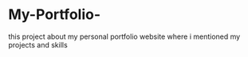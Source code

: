 # My-Portfolio-
this project about my personal portfolio website where i mentioned my projects and skills 
